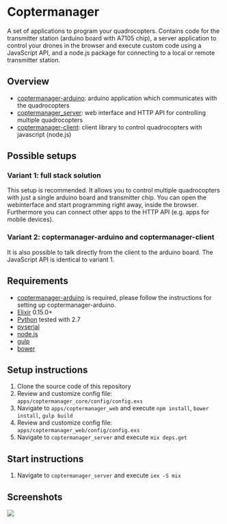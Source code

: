 # Coptermanager

A set of applications to program your quadrocopters. Contains code for the transmitter station (arduino board with A7105 chip), a server application to control your drones in the browser and execute custom code using a JavaScript API, and a node.js package for connecting to a local or remote transmitter station.

## Overview

  * [coptermanager-arduino](https://github.com/andihit/coptermanager-arduino): arduino application which communicates with the quadrocopters
  * [coptermanager_server](https://github.com/andihit/coptermanager_server): web interface and HTTP API for controlling multiple quadrocopters
  * [coptermanager-client](https://github.com/andihit/coptermanager-client): client library to control quadrocopters with javascript (node.js)

## Possible setups

### Variant 1: full stack solution

This setup is recommended. It allows you to control multiple quadrocopters with just a single arduino board and transmitter chip. You can open the webinterface and start programming right away, inside the browser. Furthermore you can connect other apps to the HTTP API (e.g. apps for mobile devices).

### Variant 2: coptermanager-arduino and coptermanager-client

It is also possible to talk directly from the client to the arduino board. The JavaScript API is identical to variant 1.

## Requirements

  * [coptermanager-arduino](https://github.com/andihit/coptermanager-arduino) is required, please follow the instructions for setting up coptermanager-arduino.
  * [Elixir](http://elixir-lang.org) 0.15.0+
  * [Python](https://www.python.org) tested with 2.7
  * [pyserial](http://pyserial.sourceforge.net)
  * [node.js](http://nodejs.org)
  * [gulp](http://gulpjs.com)
  * [bower](http://bower.io)

## Setup instructions

1. Clone the source code of this repository
2. Review and customize config file: `apps/coptermanager_core/config/config.exs`
3. Navigate to `apps/coptermanager_web` and execute `npm install`, `bower install`, `gulp build`
4. Review and customize config file: `apps/coptermanager_web/config/config.exs`
5. Navigate to `coptermanager_server` and execute `mix deps.get`

## Start instructions

1. Navigate to `coptermanager_server` and execute `iex -S mix`

## Screenshots

![](http://andihit.github.io/coptermanager_server/images/webinterface1.png)
